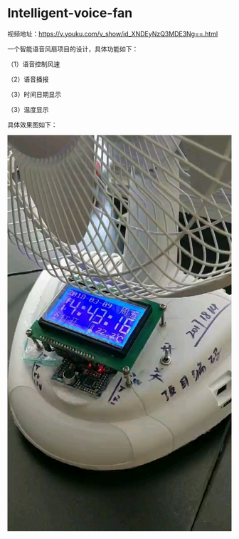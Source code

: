 ﻿# Intelligent-voice-fan

视频地址：https://v.youku.com/v_show/id_XNDEyNzQ3MDE3Ng==.html

一个智能语音风扇项目的设计，具体功能如下：

（1）语音控制风速

（2）语音播报

（3）时间日期显示

（3）温度显示

具体效果图如下：

![运行效果](Eagle.jpg)